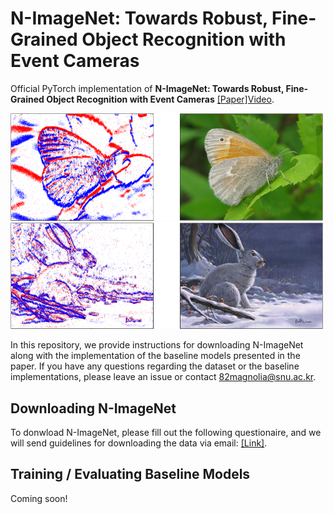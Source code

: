 # N-ImageNet: Towards Robust, Fine-Grained Object Recognition with Event Cameras
Official PyTorch implementation of **N-ImageNet: Towards Robust, Fine-Grained Object Recognition with Event Cameras** [[Paper]](https://openaccess.thecvf.com/content/ICCV2021/html/Kim_N-ImageNet_Towards_Robust_Fine-Grained_Object_Recognition_With_Event_Cameras_ICCV_2021_paper.html)[Video](https://www.youtube.com/watch?v=7mWPYGRfk-I).

[<img src="sample_1.png" width="500"/>](sample_1.png)
[<img src="sample_2.png" width="500"/>](sample_2.png)


In this repository, we provide instructions for downloading N-ImageNet along with the implementation of the baseline models presented in the paper. 
If you have any questions regarding the dataset or the baseline implementations, please leave an issue or contact 82magnolia@snu.ac.kr.

## Downloading N-ImageNet
To donwload N-ImageNet, please fill out the following questionaire, and we will send guidelines for downloading the data via email: [[Link]](https://forms.gle/ZHZQ9G7B7k3FBx1a8).

## Training / Evaluating Baseline Models
Coming soon!
